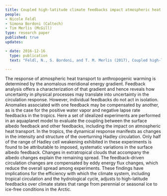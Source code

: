 ```yaml
---
title: Coupled high-latitude climate feedbacks impact atmospheric heat transport
people:
- Nicole Feldl
- Simona Bordoni (Caltech)
- Tim Merlis (McGill)
type: research paper
published: true
updates:

- date: 2016-12-16
  type: publication
  text: "Feldl, N., S. Bordoni, and T. M. Merlis (2017), Coupled high-latitude climate feedbacks and their impact on atmospheric heat transport, <i>Journal of Climate</i>, 30, 189–201, [doi:10.1175/JCLI-D-16-0324.1](https://doi.org/10.1175/JCLI-D-16-0324.1)."

---
```


The response of atmospheric heat transport to anthropogenic warming is determined by the anomalous meridional energy gradient. Feedback analysis offers a characterization of that gradient and hence reveals how uncertainty in physical processes may translate into uncertainty in the circulation response. However, individual feedbacks do not act in isolation. Anomalies associated with one feedback may be compensated by another, as is the case for the positive water vapor and negative lapse rate feedbacks in the tropics. Here a set of idealized experiments are performed in an aquaplanet model to evaluate the coupling between the surface albedo feedback and other feedbacks, including the impact on atmospheric heat transport. In the tropics, the dynamical response manifests as changes in the intensity and structure of the overturning Hadley circulation. Only half of the range of Hadley cell weakening exhibited in these experiments is found to be attributable to imposed, systematic variations in the surface albedo feedback. Changes in extratropical clouds that accompany the albedo changes explain the remaining spread. The feedback-driven circulation changes are compensated by eddy energy flux changes, which reduce the overall spread among experiments. These findings have implications for the efficiency with which the climate system, including tropical circulation and the hydrological cycle, adjusts to high-latitude feedbacks over climate states that range from perennial or seasonal ice to ice-free conditions in the Arctic.


